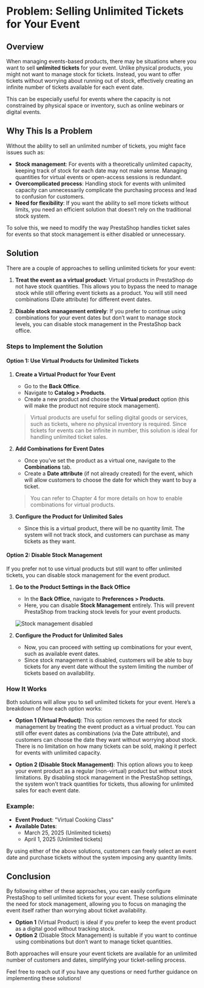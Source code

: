 # Problem: Selling Unlimited Tickets for Your Event

## Overview

When managing events-based products, there may be situations where you want to sell **unlimited tickets** for your event. Unlike physical products, you might not want to manage stock for tickets. Instead, you want to offer tickets without worrying about running out of stock, effectively creating an infinite number of tickets available for each event date.

This can be especially useful for events where the capacity is not constrained by physical space or inventory, such as online webinars or digital events.

## Why This Is a Problem

Without the ability to sell an unlimited number of tickets, you might face issues such as:

- **Stock management**: For events with a theoretically unlimited capacity, keeping track of stock for each date may not make sense. Managing quantities for virtual events or open-access sessions is redundant.
- **Overcomplicated process**: Handling stock for events with unlimited capacity can unnecessarily complicate the purchasing process and lead to confusion for customers.
- **Need for flexibility**: If you want the ability to sell more tickets without limits, you need an efficient solution that doesn’t rely on the traditional stock system.

To solve this, we need to modify the way PrestaShop handles ticket sales for events so that stock management is either disabled or unnecessary.

## Solution

There are a couple of approaches to selling unlimited tickets for your event:

1. **Treat the event as a virtual product**: Virtual products in PrestaShop do not have stock quantities. This allows you to bypass the need to manage stock while still offering event tickets as a product. You will still need combinations (Date attribute) for different event dates.
   
2. **Disable stock management entirely**: If you prefer to continue using combinations for your event dates but don’t want to manage stock levels, you can disable stock management in the PrestaShop back office.

### Steps to Implement the Solution

#### Option 1: Use Virtual Products for Unlimited Tickets

1. **Create a Virtual Product for Your Event**
   - Go to the **Back Office**.
   - Navigate to **Catalog > Products**.
   - Create a new product and choose the **Virtual product** option (this will make the product not require stock management).
   
   > Virtual products are useful for selling digital goods or services, such as tickets, where no physical inventory is required. Since tickets for events can be infinite in number, this solution is ideal for handling unlimited ticket sales.

2. **Add Combinations for Event Dates**
   - Once you’ve set the product as a virtual one, navigate to the **Combinations** tab.
   - Create a **Date attribute** (if not already created) for the event, which will allow customers to choose the date for which they want to buy a ticket.
   
   > You can refer to Chapter 4 for more details on how to enable combinations for virtual products.

3. **Configure the Product for Unlimited Sales**
   - Since this is a virtual product, there will be no quantity limit. The system will not track stock, and customers can purchase as many tickets as they want.

#### Option 2: Disable Stock Management

If you prefer not to use virtual products but still want to offer unlimited tickets, you can disable stock management for the event product.

1. **Go to the Product Settings in the Back Office**
   - In the **Back Office**, navigate to **Preferences > Products**.
   - Here, you can disable **Stock Management** entirely. This will prevent PrestaShop from tracking stock levels for your event products.

   ![Stock management disabled](link_to_image/figure6-9.png)

2. **Configure the Product for Unlimited Sales**
   - Now, you can proceed with setting up combinations for your event, such as available event dates.
   - Since stock management is disabled, customers will be able to buy tickets for any event date without the system limiting the number of tickets based on availability.

### How It Works

Both solutions will allow you to sell unlimited tickets for your event. Here’s a breakdown of how each option works:

- **Option 1 (Virtual Product)**: This option removes the need for stock management by treating the event product as a virtual product. You can still offer event dates as combinations (via the Date attribute), and customers can choose the date they want without worrying about stock. There is no limitation on how many tickets can be sold, making it perfect for events with unlimited capacity.
  
- **Option 2 (Disable Stock Management)**: This option allows you to keep your event product as a regular (non-virtual) product but without stock limitations. By disabling stock management in the PrestaShop settings, the system won’t track quantities for tickets, thus allowing for unlimited sales for each event date.

### Example:

- **Event Product**: "Virtual Cooking Class"
- **Available Dates**: 
  - March 25, 2025 (Unlimited tickets)
  - April 1, 2025 (Unlimited tickets)

By using either of the above solutions, customers can freely select an event date and purchase tickets without the system imposing any quantity limits.

## Conclusion

By following either of these approaches, you can easily configure PrestaShop to sell unlimited tickets for your event. These solutions eliminate the need for stock management, allowing you to focus on managing the event itself rather than worrying about ticket availability.

- **Option 1** (Virtual Product) is ideal if you prefer to keep the event product as a digital good without tracking stock.
- **Option 2** (Disable Stock Management) is suitable if you want to continue using combinations but don’t want to manage ticket quantities.

Both approaches will ensure your event tickets are available for an unlimited number of customers and dates, simplifying your ticket-selling process.

Feel free to reach out if you have any questions or need further guidance on implementing these solutions!
